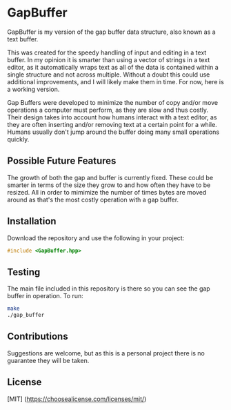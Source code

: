 # GapBuffer

GapBuffer is my version of the gap buffer data structure, also known as a text buffer. 

This was created for the speedy handling of input and editing in a text buffer. In my opinion it is smarter than using a vector of strings in a text editor, as it automatically wraps text as all of the data is contained within a single structure and not across multiple. Without a doubt this could use additional improvements, and I will likely make them in time. For now, here is a working version.

Gap Buffers were developed to minimize the number of copy and/or move operations a computer must perform, as they are slow and thus costly. Their design takes into account how humans interact with a text editor, as they are often inserting and/or removing text at a certain point for a while. Humans usually don't jump around the buffer doing many small operations quickly.

## Possible Future Features

The growth of both the gap and buffer is currently fixed. These could be smarter in terms of the size they grow to and how often they have to be resized. All in order to mimimize the number of times bytes are moved around as that's the most costly operation with a gap buffer.

## Installation

Download the repository and use the following in your project:
```c++
#include <GapBuffer.hpp>
```
## Testing

The main file included in this repository is there so you can see the gap buffer in operation. To run:
```bash
make
./gap_buffer
```

## Contributions

Suggestions are welcome, but as this is a personal project there is no guarantee they will be taken. 

## License

[MIT] (https://choosealicense.com/licenses/mit/)
